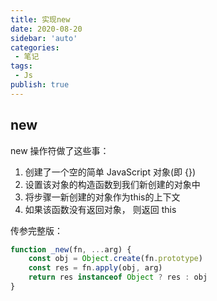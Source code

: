 ```yaml
---
title: 实现new
date: 2020-08-20
sidebar: 'auto'
categories:
 - 笔记
tags:
 - Js
publish: true
---
```


## new

new 操作符做了这些事：

1. 创建了一个空的简单 JavaScript 对象(即 {})
2. 设置该对象的构造函数到我们新创建的对象中
3. 将步骤一新创建的对象作为this的上下文
4. 如果该函数没有返回对象， 则返回 this

传参完整版：

```js
function _new(fn, ...arg) {
    const obj = Object.create(fn.prototype)
    const res = fn.apply(obj, arg)
    return res instanceof Object ? res : obj
}
```
